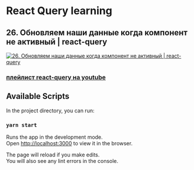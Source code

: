 # React Query learning
## 26. Обновляем наши данные когда компонент не активный | react-query
[![26. Обновляем наши данные когда компонент не активный | react-query](https://img.youtube.com/vi/93PzK3oO_54/0.jpg)](https://youtu.be/93PzK3oO_54)
### [плейлист react-query на youtube](https://youtube.com/playlist?list=PL5MDzsMECm45ZzoJ0F2-50aAvbbNd47_E)

## Available Scripts
In the project directory, you can run:

### `yarn start`

Runs the app in the development mode.\
Open [http://localhost:3000](http://localhost:3000) to view it in the browser.

The page will reload if you make edits.\
You will also see any lint errors in the console.

